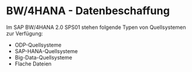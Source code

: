 # BW/4HANA - Datenbeschaffung


Im SAP BW/4HANA  2.0 SPS01 stehen folgende Typen von Quellsystemen zur Verfügung:
- ODP-Quellsysteme
- SAP-HANA-Quellsysteme
- Big-Data-Quellsysteme
- Flache Dateien

